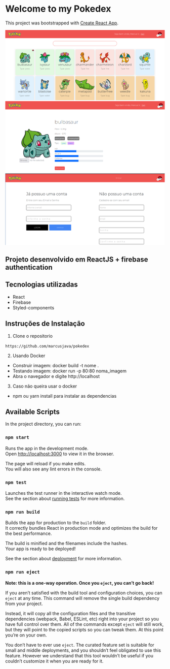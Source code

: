 # Welcome to my Pokedex

This project was bootstrapped with [Create React App](https://github.com/facebook/create-react-app).

![poedex1](src/assets/pokemon1.png)
![poedex2](src/assets/pokemon2.png)
![poedex3](src/assets/pokemon3.png)

## Projeto desenvolvido em ReactJS + firebase authentication

## Tecnologias utilizadas

- React
- Firebase
- Styled-components

## Instruções de Instalação

1. Clone o repositorio

`https://github.com/marcusjava/pokedex`

2. Usando Docker

- Construir imagem: docker build -t nome .
- Testando imagem: docker run -p 80:80 noma_imagem
- Abra o navegador e digite http://localhost

3. Caso não queira usar o docker

- npm ou yarn install para instalar as dependencias

## Available Scripts

In the project directory, you can run:

### `npm start`

Runs the app in the development mode.\
Open [http://localhost:3000](http://localhost:3000) to view it in the browser.

The page will reload if you make edits.\
You will also see any lint errors in the console.

### `npm test`

Launches the test runner in the interactive watch mode.\
See the section about [running tests](https://facebook.github.io/create-react-app/docs/running-tests) for more information.

### `npm run build`

Builds the app for production to the `build` folder.\
It correctly bundles React in production mode and optimizes the build for the best performance.

The build is minified and the filenames include the hashes.\
Your app is ready to be deployed!

See the section about [deployment](https://facebook.github.io/create-react-app/docs/deployment) for more information.

### `npm run eject`

**Note: this is a one-way operation. Once you `eject`, you can’t go back!**

If you aren’t satisfied with the build tool and configuration choices, you can `eject` at any time. This command will remove the single build dependency from your project.

Instead, it will copy all the configuration files and the transitive dependencies (webpack, Babel, ESLint, etc) right into your project so you have full control over them. All of the commands except `eject` will still work, but they will point to the copied scripts so you can tweak them. At this point you’re on your own.

You don’t have to ever use `eject`. The curated feature set is suitable for small and middle deployments, and you shouldn’t feel obligated to use this feature. However we understand that this tool wouldn’t be useful if you couldn’t customize it when you are ready for it.
